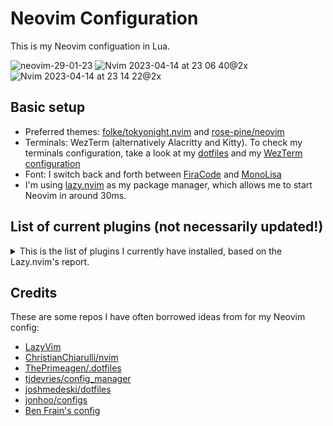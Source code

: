 # Neovim Configuration

This is my Neovim configuation in Lua.

![neovim-29-01-23](https://user-images.githubusercontent.com/20104703/215353617-bdfe080a-c970-441d-b43f-c92a19bf1a41.png)
![Nvim 2023-04-14 at 23 06 40@2x](https://user-images.githubusercontent.com/20104703/232145344-94c51832-1561-444d-9c52-f593816eb987.png)
![Nvim 2023-04-14 at 23 14 22@2x](https://user-images.githubusercontent.com/20104703/232146316-04a7f321-6bd8-4d56-92da-7df87b16f7e0.png)

## Basic setup

- Preferred themes: [folke/tokyonight.nvim](https://github.com/folke/tokyonight.nvim) and [rose-pine/neovim](https://github.com/rose-pine/neovim)
- Terminals: WezTerm (alternatively Alacritty and Kitty). To check my terminals configuration, take a look at my [dotfiles](https://github.com/idr4n/.dotfiles) and my [WezTerm configuration](https://github.com/idr4n/wezterm)
- Font: I switch back and forth between [FiraCode](https://github.com/tonsky/FiraCode) and [MonoLisa](https://www.monolisa.dev/)
- I'm using [lazy.nvim](https://github.com/folke/lazy.nvim) as my package manager, which allows me to start Neovim in around 30ms.
 
## List of current plugins (not necessarily updated!)

<details>
<summary>
This is the list of plugins I currently have installed, based on the Lazy.nvim's report.
</summary>

<br>

**Loaded (5)**

- alpha-nvim
- lazy.nvim
- tokyonight.nvim
- vim-symlink
- which-key.nvim

**Not Loaded (79)**

- Comment.nvim
- LuaSnip
- catppuccin 
- clipboard-image.nvim
- close-buffers.nvim
- cmp-buffer
- cmp-cmdline
- cmp-nvim-lsp
- cmp-nvim-lua
- cmp-path
- cmp_luasnip
- code_runner.nvim
- diffview.nvim
- emmet-vim
- friendly-snippets
- fzf
- fzf-lua
- fzf.vim
- github-nvim-theme
- gitsigns.nvim
- glance.nvim
- gruvbox-material
- harpoon
- incline.nvim
- indent-blankline.nvim
- lf.vim
- mason-lspconfig.nvim
- mason.nvim
- monokai-pro.nvim
- neo-tree.nvim
- neogit
- nui.nvim
- null-ls.nvim
- nvim-autopairs
- nvim-cmp
- nvim-colorizer.lua
- nvim-dap
- nvim-dap-go
- nvim-dap-python
- nvim-dap-ui
- nvim-jdtls
- nvim-lspconfig
- nvim-markdown
- nvim-treesitter
- nvim-treesitter-context
- nvim-treesitter-textobjects
- nvim-ts-autotag
- nvim-ts-context-commentstring
- nvim-ufo
- nvim-web-devicons
- one-small-step-for-vimkind
- playground
- plenary.nvim
- popup.nvim
- promise-async
- rust-tools.nvim
- sqls.nvim
- tabout.nvim
- telescope-file-browser.nvim
- telescope-fzf-native.nvim
- telescope-luasnip.nvim
- telescope-ui-select.nvim
- telescope-undo.nvim
- telescope.nvim
- todo-comments.nvim
- toggleterm.nvim
- trouble.nvim
- vgit.nvim
- vim-bbye
- vim-fish
- vim-floaterm
- vim-fugitive
- vim-indent-object
- vim-repeat
- vim-surround
- vim-unimpaired
- windex.nvim
- yanky.nvim
- zen-mode.nvim

**Disabled (8)**

- barbecue
- lualine.nvim
- modes.nvim
- noice.nvim
- nvim-navic
- nvim-notify
- statuscol.nvim
- vim-dirvish

</details>

## Credits

These are some repos I have often borrowed ideas from for my Neovim config:

- [LazyVim](https://github.com/LazyVim/LazyVim)
- [ChristianChiarulli/nvim](https://github.com/ChristianChiarulli/nvim)
- [ThePrimeagen/.dotfiles](https://github.com/ThePrimeagen/.dotfiles)
- [tjdevries/config_manager](https://github.com/tjdevries/config_manager)
- [joshmedeski/dotfiles](https://github.com/joshmedeski/dotfiles)
- [jonhoo/configs](https://github.com/jonhoo/configs)
- [Ben Frain's config](https://gist.github.com/benfrain/97f2b91087121b2d4ba0dcc4202d252f)
